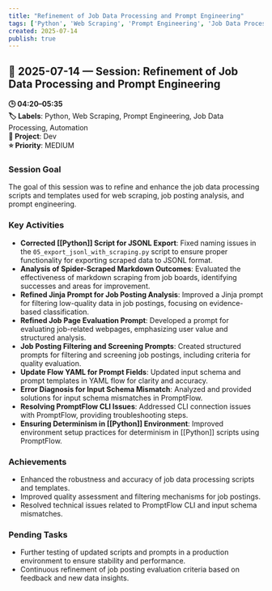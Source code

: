```yaml
---
title: "Refinement of Job Data Processing and Prompt Engineering"
tags: ['Python', 'Web Scraping', 'Prompt Engineering', 'Job Data Processing', 'Automation']
created: 2025-07-14
publish: true
---
```


## 📅 2025-07-14 — Session: Refinement of Job Data Processing and Prompt Engineering

**🕒 04:20–05:35**  
**🏷️ Labels**: Python, Web Scraping, Prompt Engineering, Job Data Processing, Automation  
**📂 Project**: Dev  
**⭐ Priority**: MEDIUM  


### Session Goal
The goal of this session was to refine and enhance the job data processing scripts and templates used for web scraping, job posting analysis, and prompt engineering.

### Key Activities
- **Corrected [[Python]] Script for JSONL Export**: Fixed naming issues in the `05_export_jsonl_with_scraping.py` script to ensure proper functionality for exporting scraped data to JSONL format.
- **Analysis of Spider-Scraped Markdown Outcomes**: Evaluated the effectiveness of markdown scraping from job boards, identifying successes and areas for improvement.
- **Refined Jinja Prompt for Job Posting Analysis**: Improved a Jinja prompt for filtering low-quality data in job postings, focusing on evidence-based classification.
- **Refined Job Page Evaluation Prompt**: Developed a prompt for evaluating job-related webpages, emphasizing user value and structured analysis.
- **Job Posting Filtering and Screening Prompts**: Created structured prompts for filtering and screening job postings, including criteria for quality evaluation.
- **Update Flow YAML for Prompt Fields**: Updated input schema and prompt templates in YAML flow for clarity and accuracy.
- **Error Diagnosis for Input Schema Mismatch**: Analyzed and provided solutions for input schema mismatches in PromptFlow.
- **Resolving PromptFlow CLI Issues**: Addressed CLI connection issues with PromptFlow, providing troubleshooting steps.
- **Ensuring Determinism in [[Python]] Environment**: Improved environment setup practices for determinism in [[Python]] scripts using PromptFlow.

### Achievements
- Enhanced the robustness and accuracy of job data processing scripts and templates.
- Improved quality assessment and filtering mechanisms for job postings.
- Resolved technical issues related to PromptFlow CLI and input schema mismatches.

### Pending Tasks
- Further testing of updated scripts and prompts in a production environment to ensure stability and performance.
- Continuous refinement of job posting evaluation criteria based on feedback and new data insights.
